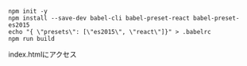 
    npm init -y
    npm install --save-dev babel-cli babel-preset-react babel-preset-es2015
    echo "{ \"presets\": [\"es2015\", \"react\"]}" > .babelrc
    npm run build


index.htmlにアクセス
